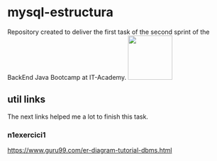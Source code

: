 # mysql-estructura

Repository created to deliver the first task of the second sprint of the BackEnd Java Bootcamp at IT-Academy. <img src=https://user-images.githubusercontent.com/72571435/179958350-c8db27b9-ada1-45d3-8ab4-6f2dcd31eb30.png width="100" height="100" />


## util links

The next links helped me a lot to finish this task.

### n1exercici1
https://www.guru99.com/er-diagram-tutorial-dbms.html
